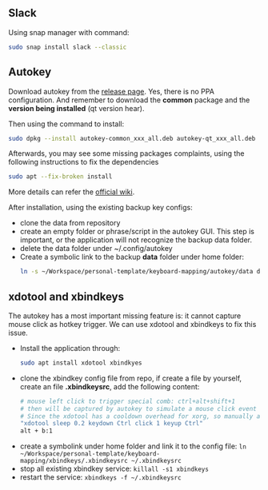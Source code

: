 ## Slack

Using snap manager with command:

```bash
sudo snap install slack --classic
```

## Autokey

Download autokey from the [release page](https://github.com/autokey/autokey/releases/). Yes, there is no PPA configuration. And remember to download the **common** package and the **version being installed** (qt version hear).

Then using the command to install:

```bash
sudo dpkg --install autokey-common_xxx_all.deb autokey-qt_xxx_all.deb
```

Afterwards, you may see some missing packages complaints, using the following instructions to fix the dependencies

```bash
sudo apt --fix-broken install
```

More details can refer the [official wiki](https://github.com/autokey/autokey/wiki/Installing#installation-options).

After installation, using the existing backup key configs: 
- clone the data from repository
- create an empty folder or phrase/script in the autokey GUI. This step is important, or the application will not recognize the backup data folder. 
- delete the data folder under ~/.config/autokey
- Create a symbolic link to the backup **data** folder under home folder:
    ```bash
    ln -s ~/Workspace/personal-template/keyboard-mapping/autokey/data data
    ```

## xdotool and xbindkeys

The autokey has a most important missing feature is: it cannot capture mouse click as hotkey trigger. We can use xdotool and xbindkeys to fix this issue.

- Install the application through:
    ```bash
    sudo apt install xdotool xbindkyes
    ```
- clone the xbindkey config file from repo, if create a file by yourself, create an file **.xbindkeysrc**, add the following content:
    ```bash
    # mouse left click to trigger special comb: ctrl+alt+shift+1                               
    # then will be captured by autokey to simulate a mouse click event
    # Since the xdotool has a cooldown overhead for xorg, so manually add the sleep to reset
    "xdotool sleep 0.2 keydown Ctrl click 1 keyup Ctrl"
    alt + b:1
    ```
- create a symbolink under home folder and link it to the config file: `ln ~/Workspace/personal-template/keyboard-mapping/xbindkeys/.xbindkeysrc ~/.xbindkeysrc`
- stop all existing xbindkey service: `killall -s1 xbindkeys`
- restart the service: `xbindkeys -f ~/.xbindkeysrc`